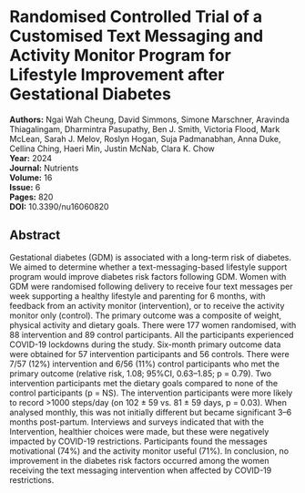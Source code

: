 # Randomised Controlled Trial of a Customised Text Messaging and Activity Monitor Program for Lifestyle Improvement after Gestational Diabetes

**Authors:** Ngai Wah Cheung, David Simmons, Simone Marschner, Aravinda Thiagalingam, Dharmintra Pasupathy, Ben J. Smith, Victoria Flood, Mark McLean, Sarah J. Melov, Roslyn Hogan, Suja Padmanabhan, Anna Duke, Cellina Ching, Haeri Min, Justin McNab, Clara K. Chow  
**Year:** 2024  
**Journal:** Nutrients  
**Volume:** 16  
**Issue:** 6  
**Pages:** 820  
**DOI:** 10.3390/nu16060820  

## Abstract
Gestational diabetes (GDM) is associated with a long-term risk of diabetes. We aimed to determine whether a text-messaging-based lifestyle support program would improve diabetes risk factors following GDM. Women with GDM were randomised following delivery to receive four text messages per week supporting a healthy lifestyle and parenting for 6 months, with feedback from an activity monitor (intervention), or to receive the activity monitor only (control). The primary outcome was a composite of weight, physical activity and dietary goals. There were 177 women randomised, with 88 intervention and 89 control participants. All the participants experienced COVID-19 lockdowns during the study. Six-month primary outcome data were obtained for 57 intervention participants and 56 controls. There were 7/57 (12%) intervention and 6/56 (11%) control participants who met the primary outcome (relative risk, 1.08; 95%CI, 0.63–1.85; p = 0.79). Two intervention participants met the dietary goals compared to none of the control participants (p = NS). The intervention participants were more likely to record >1000 steps/day (on 102 ± 59 vs. 81 ± 59 days, p = 0.03). When analysed monthly, this was not initially different but became significant 3–6 months post-partum. Interviews and surveys indicated that with the Intervention, healthier choices were made, but these were negatively impacted by COVID-19 restrictions. Participants found the messages motivational (74%) and the activity monitor useful (71%). In conclusion, no improvement in the diabetes risk factors occurred among the women receiving the text messaging intervention when affected by COVID-19 restrictions.

